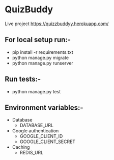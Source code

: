 # QuizBuddy
Live project
https://quizzbuddyy.herokuapp.com/

## For local setup run:-
* pip install -r requirements.txt
* python manage.py migrate
* python manage.py runserver

## Run tests:-
* python manage.py  test

## Environment variables:-
* Database
  * DATABASE_URL
* Google authentication
  * GOOGLE_CLIENT_ID
  * GOOGLE_CLIENT_SECRET
* Caching
  * REDIS_URL


